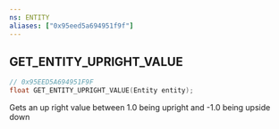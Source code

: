 ```yaml
---
ns: ENTITY
aliases: ["0x95eed5a694951f9f"]
---
```

## GET_ENTITY_UPRIGHT_VALUE

```c
// 0x95EED5A694951F9F
float GET_ENTITY_UPRIGHT_VALUE(Entity entity);
```

Gets an up right value between 1.0 being upright and -1.0 being upside down

